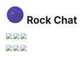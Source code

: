 # <img src="/android/app/src/main/res/mipmap-xxxhdpi/ic_launcher.png" height="50"> Rock Chat 

<img src="https://user-images.githubusercontent.com/52128564/140234699-fa83b981-72ee-4a36-89a2-670ee199bca2.png" height="500"> <img src="https://user-images.githubusercontent.com/52128564/140234705-8630e267-7ed6-45ff-b7da-2f757f933fcf.png" height="500"> <img src="https://user-images.githubusercontent.com/52128564/140234708-dcd1c24e-e5b5-4faf-8823-09a1b6371c2c.png" height="500">

<img src="https://user-images.githubusercontent.com/52128564/140234712-0f8da66d-8e6a-4d44-9ef2-d19acfd297f5.png" height="500"> <img src="https://user-images.githubusercontent.com/52128564/140234713-26ccf51f-2e98-4f4d-a0ab-12f70de35e5b.png" height="500"> <img src="https://user-images.githubusercontent.com/52128564/140234716-100587ea-abf4-455d-86fd-0e8647dfda83.png" height="500">
